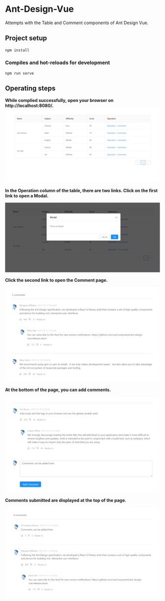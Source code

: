 # Ant-Design-Vue
Attempts with the Table and Comment components of Ant Design Vue.
## Project setup
```
npm install
```

### Compiles and hot-reloads for development
```
npm run serve
```

## Operating steps
**While complied successfully, open your browser on http://localhost:8080/.**
![image](https://github.com/HuihuiChang/Ant-Design-Vue/blob/master/ImageFolderForReadMe/Table.png)

**In the Operation column of the table, there are two links. Click on the first link to open a Modal.**



![image](https://github.com/HuihuiChang/Ant-Design-Vue/blob/master/ImageFolderForReadMe/Modal.png)

**Click the second link to open the Comment page.**



![image](https://github.com/HuihuiChang/Ant-Design-Vue/blob/master/ImageFolderForReadMe/Comments.png)

**At the bottom of the page, you can add comments.**



![image](https://github.com/HuihuiChang/Ant-Design-Vue/blob/master/ImageFolderForReadMe/AddComment.png)

**Comments submitted are displayed at the top of the page.**



![image](https://github.com/HuihuiChang/Ant-Design-Vue/blob/master/ImageFolderForReadMe/AddedComment.png)
